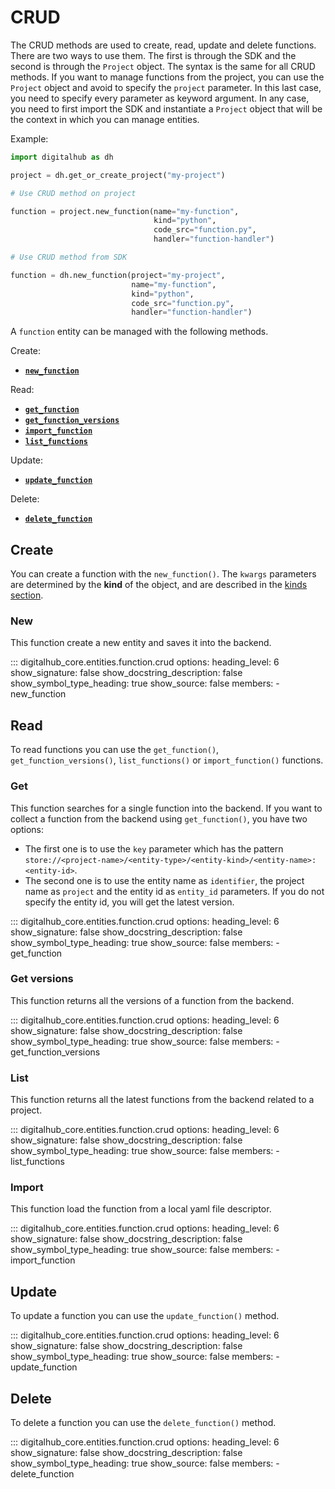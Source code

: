 # CRUD

The CRUD methods are used to create, read, update and delete functions. There are two ways to use them.
The first is through the SDK and the second is through the `Project` object.
The syntax is the same for all CRUD methods. If you want to manage functions from the project, you can use the `Project` object and avoid to specify the `project` parameter. In this last case, you need to specify every parameter as keyword argument.
In any case, you need to first import the SDK and instantiate a `Project` object that will be the context in which you can manage entities.

Example:

```python
import digitalhub as dh

project = dh.get_or_create_project("my-project")

# Use CRUD method on project

function = project.new_function(name="my-function",
                                kind="python",
                                code_src="function.py",
                                handler="function-handler")

# Use CRUD method from SDK

function = dh.new_function(project="my-project",
                           name="my-function",
                           kind="python",
                           code_src="function.py",
                           handler="function-handler")
```

A `function` entity can be managed with the following methods.

Create:

- [**`new_function`**](#new)

Read:

- [**`get_function`**](#get)
- [**`get_function_versions`**](#get-versions)
- [**`import_function`**](#import)
- [**`list_functions`**](#list)

Update:

- [**`update_function`**](#update)

Delete:

- [**`delete_function`**](#delete)

## Create

You can create a function with the `new_function()`.
The `kwargs` parameters are determined by the **kind** of the object, and are described in the [kinds section](kinds.md).

### New

This function create a new entity and saves it into the backend.

::: digitalhub_core.entities.function.crud
    options:
        heading_level: 6
        show_signature: false
        show_docstring_description: false
        show_symbol_type_heading: true
        show_source: false
        members:
            - new_function

## Read

To read functions you can use the `get_function()`, `get_function_versions()`, `list_functions()` or `import_function()` functions.

### Get

This function searches for a single function into the backend.
If you want to collect a function from the backend using `get_function()`, you have two options:

- The first one is to use the `key` parameter which has the pattern `store://<project-name>/<entity-type>/<entity-kind>/<entity-name>:<entity-id>`.
- The second one is to use the entity name as `identifier`, the project name as `project` and the entity id as `entity_id` parameters. If you do not specify the entity id, you will get the latest version.

::: digitalhub_core.entities.function.crud
    options:
        heading_level: 6
        show_signature: false
        show_docstring_description: false
        show_symbol_type_heading: true
        show_source: false
        members:
            - get_function

### Get versions

This function returns all the versions of a function from the backend.

::: digitalhub_core.entities.function.crud
    options:
        heading_level: 6
        show_signature: false
        show_docstring_description: false
        show_symbol_type_heading: true
        show_source: false
        members:
            - get_function_versions

### List

This function returns all the latest functions from the backend related to a project.

::: digitalhub_core.entities.function.crud
    options:
        heading_level: 6
        show_signature: false
        show_docstring_description: false
        show_symbol_type_heading: true
        show_source: false
        members:
            - list_functions

### Import

This function load the function from a local yaml file descriptor.

::: digitalhub_core.entities.function.crud
    options:
        heading_level: 6
        show_signature: false
        show_docstring_description: false
        show_symbol_type_heading: true
        show_source: false
        members:
            - import_function

## Update

To update a function you can use the `update_function()` method.

::: digitalhub_core.entities.function.crud
    options:
        heading_level: 6
        show_signature: false
        show_docstring_description: false
        show_symbol_type_heading: true
        show_source: false
        members:
            - update_function

## Delete

To delete a function you can use the `delete_function()` method.

::: digitalhub_core.entities.function.crud
    options:
        heading_level: 6
        show_signature: false
        show_docstring_description: false
        show_symbol_type_heading: true
        show_source: false
        members:
            - delete_function
